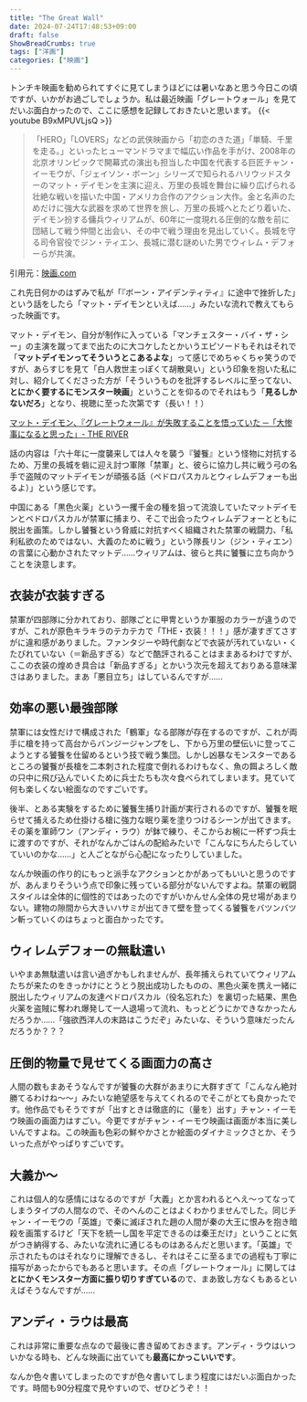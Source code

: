 ```yaml
---
title: "The Great Wall"
date: 2024-07-24T17:48:53+09:00
draft: false
ShowBreadCrumbs: true
tags: ["洋画"]
categories: ["映画"]
---
```


トンチキ映画を勧められてすぐに見てしまうほどには暑いなあと思う今日この頃ですが、いかがお過ごしでしょうか。私は最近映画「グレートウォール」を見てだいぶ面白かったので、ここに感想を記録しておきたいと思います。
{{< youtube B9xMPUVLjsQ >}}


>「HERO」「LOVERS」などの武侠映画から「初恋のきた道」「単騎、千里を走る。」といったヒューマンドラマまで幅広い作品を手がけ、2008年の北京オリンピックで開幕式の演出も担当した中国を代表する巨匠チャン・イーモウが、「ジェイソン・ボーン」シリーズで知られるハリウッドスターのマット・デイモンを主演に迎え、万里の長城を舞台に繰り広げられる壮絶な戦いを描いた中国・アメリカ合作のアクション大作。金と名声のためだけに強大な武器を求めて世界を旅し、万里の長城へとたどり着いた、デイモン扮する傭兵ウィリアムが、60年に一度現れる圧倒的な敵を前に団結して戦う仲間と出会い、その中で戦う理由を見出していく。長城を守る司令官役でジン・ティエン、長城に潜む謎めいた男でウィレム・デフォーらが共演。

引用元：[映画.com](https://eiga.com/movie/86079/)


これ先日何かのはずみで私が「『ボーン・アイデンティティ』に途中で挫折した」という話をしたら「マット・デイモンといえば……」みたいな流れで教えてもらった映画です。

マット・デイモン、自分が制作に入っている「マンチェスター・バイ・ザ・シー」の主演を蹴ってまで出たのに大コケしたとかいうエピソードもそれはそれで「**マットデイモンってそういうとこあるよな**」って感じでめちゃくちゃ笑うのですが、あらすじを見て「白人救世主っぽくて胡散臭い」という印象を抱いた私に対し、紹介してくださった方が「そういうものを批評するレベルに至ってない、**とにかく要するにモンスター映画**」ということを仰るのでそれはもう「**見るしかないだろ**」となり、視聴に至った次第です（長い！！）

[マット・デイモン、『グレートウォール』が失敗することを悟っていた ─「大惨事になると思った」- THE RIVER](https://theriver.jp/great-wall-damon-disaster-knew/)

話の内容は「六十年に一度襲来しては人々を襲う『饕餮』という怪物に対抗するため、万里の長城を砦に迎え討つ軍隊「禁軍」と、彼らに協力し共に戦う弓の名手で盗賊のマットデイモンが頑張る話（ペドロパスカルとウィレムデフォーも出るよ）」という感じです。

中国にある「黒色火薬」という一攫千金の種を狙って流浪していたマットデイモンとペドロパスカルが禁軍に捕まり、そこで出会ったウィレムデフォーとともに脱出を画策。しかし饕餮という脅威に対抗すべく組織された禁軍の戦闘力、「私利私欲のためではない、大義のために戦う」という隊長リン（ジン・ティエン）の言葉に心動かされたマットデ……ウィリアムは、彼らと共に饕餮に立ち向かうことを決意します。

## 衣装が衣装すぎる

禁軍が四部隊に分かれており、部隊ごとに甲冑というか軍服のカラーが違うのですが、これが原色キラキラのテカテカで「THE・衣装！！！」感が凄すぎてさすがに違和感がありました。ファンタジーや時代劇などで衣装が汚れていない・くたびれていない（＝新品すぎる）などで酷評されることはままあるわけですが、ここの衣装の煌めき具合は「新品すぎる」とかいう次元を超えておりある意味潔さはありました。まあ「悪目立ち」はしているんですが……

## 効率の悪い最強部隊

禁軍には女性だけで構成された「鶴軍」なる部隊が存在するのですが、これが両手に槍を持って高台からバンジージャンプをし、下から万里の壁伝いに登ってこようとする饕餮を仕留めるという技で戦う集団。しかし凶暴なモンスターであるところの饕餮が長槍を二本刺された程度で倒れるわけもなく、魚の餌よろしく敵の只中に飛び込んでいくために兵士たちも次々食べられてしまいます。見ていて何も楽しくない絵面なのですごいです。

後半、とある実験をするために饕餮生捕り計画が実行されるのですが、饕餮を眠らせて捕えるため仕掛ける槍に強力な眠り薬を塗りつけるシーンが出てきます。その薬を軍師ワン（アンディ・ラウ）が鉢で練り、そこからお椀に一杯ずつ兵士に渡すのですが、それがなんかごはんの配給みたいで「こんなにちんたらしていていいのかな……」と人ごとながら心配になったりしていました。

なんか映画の作り的にもっと派手なアクションとかがあってもいいと思うのですが、あんまりそういう点で印象に残っている部分がないんですよね。禁軍の戦闘スタイルは全体的に個性的ではあったのですがいかんせん全体の見せ場があまりない。建物の隙間から大きいハサミが出てきて壁を登ってくる饕餮をバツンバツン斬っていくのはちょっと面白かったです。

## ウィレムデフォーの無駄遣い

いやまあ無駄遣いは言い過ぎかもしれませんが、長年捕えられていてウィリアムたちが来たのをきっかけにとうとう脱出成功したものの、黒色火薬を携え一緒に脱出したウィリアムの友達ペドロパスカル（役名忘れた）を裏切った結果、黒色火薬を盗賊に奪われ爆発して一人退場って流れ、もっとどうにかできなかったんだろうか……「強欲西洋人の末路はこうだぞ」みたいな、そういう意味だったんだろうか？？？

## 圧倒的物量で見せてくる画面力の高さ

人間の数もまあそうなんですが饕餮の大群があまりに大群すぎて「こんなん絶対勝てるわけね〜〜」みたいな絶望感を与えてくれるのでそこがとても良かったです。他作品でもそうですが「出すときは徹底的に（量を）出す」チャン・イーモウ映画の画面力はすごい。今更ですがチャン・イーモウ映画は画面が本当に美しいんですよね。この映画も色彩の鮮やかさとか絵面のダイナミックさとか、そういった点がやっぱりすごいです。

## 大義か〜

これは個人的な感情にはなるのですが「大義」とか言われるとへえ〜ってなってしまうタイプの人間なので、そのへんのことはよくわかりませんでした。同じチャン・イーモウの「英雄」で秦に滅ぼされた趙の人間が秦の大王に恨みを抱き暗殺を画策するけど「天下を統一し国を平定できるのは秦王だけ」ということに気がつき納得する、みたいな流れに通じるものはあるんだと思います。「英雄」で示されたものはそれなりに理解できるし、それはそこに至るまでの過程も丁寧に描写があったからでもあると思います。その点「グレートウォール」に関しては**とにかくモンスター方面に振り切りすぎている**ので、まあ致し方なくもあるといえばそうなんですが……

## アンディ・ラウは最高

これは非常に重要な点なので最後に書き留めておきます。アンディ・ラウはいついかなる時も、どんな映画に出ていても**最高にかっこいいです**。


なんか色々書いてしまったのですが色々書いてしまう程度にはだいぶ面白かったです。時間も90分程度で見やすいので、ぜひどうぞ！！
